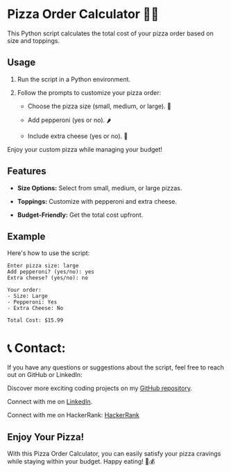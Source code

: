 # Pizza Order Calculator 🍕🍴

This Python script calculates the total cost of your pizza order based on size and toppings.

## Usage

1. Run the script in a Python environment.

2. Follow the prompts to customize your pizza order:

   - Choose the pizza size (small, medium, or large). 🍕
    
   - Add pepperoni (yes or no). 🌶️
    
   - Include extra cheese (yes or no). 🧀
    
Enjoy your custom pizza while managing your budget!

## Features

- **Size Options:** Select from small, medium, or large pizzas.

- **Toppings:** Customize with pepperoni and extra cheese.

- **Budget-Friendly:** Get the total cost upfront.

## Example

Here's how to use the script:

```
Enter pizza size: large
Add pepperoni? (yes/no): yes
Extra cheese? (yes/no): no

Your order:
- Size: Large
- Pepperoni: Yes
- Extra Cheese: No

Total Cost: $15.99
```
# 📞 Contact:

If you have any questions or suggestions about the script, feel free to reach out on GitHub or LinkedIn:

Discover more exciting coding projects on my [GitHub repository](https://github.com/Maham-j).

Connect with me on [LinkedIn](https://www.linkedin.com/in/maham-jamil-268584267).

Connect with me on HackerRank: [HackerRank ](https://www.hackerrank.com/maham_jamil)


## Enjoy Your Pizza!

With this Pizza Order Calculator, you can easily satisfy your pizza cravings while staying within your budget. Happy eating! 🍕💰
